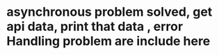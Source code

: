 # asynchronous problem solved, get api data, print that data , error Handling problem are include here